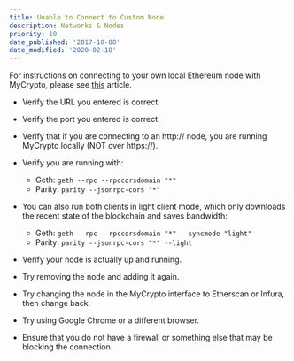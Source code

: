 ```yaml
---
title: Unable to Connect to Custom Node
description: Networks & Nodes
priority: 10
date_published: '2017-10-08'
date_modified: '2020-02-18'
---
```


For instructions on connecting to your own local Ethereum node with MyCrypto, please see [this](/developers/run-your-own-node-with-mycrypto) article.

* Verify the URL you entered is correct.

* Verify the port you entered is correct.

* Verify that if you are connecting to an http:// node, you are running MyCrypto locally (NOT over https://).

* Verify you are running with:
  * Geth: `geth --rpc --rpccorsdomain "*"`
  * Parity: `parity --jsonrpc-cors "*"`

* You can also run both clients in light client mode, which only downloads the recent state of the blockchain and saves bandwidth:
  * Geth: `geth --rpc --rpccorsdomain "*" --syncmode "light"`
  * Parity: `parity --jsonrpc-cors "*" --light`

* Verify your node is actually up and running.

* Try removing the node and adding it again.

* Try changing the node in the MyCrypto interface to Etherscan or Infura, then change back.

* Try using Google Chrome or a different browser.

* Ensure that you do not have a firewall or something else that may be blocking the connection.

